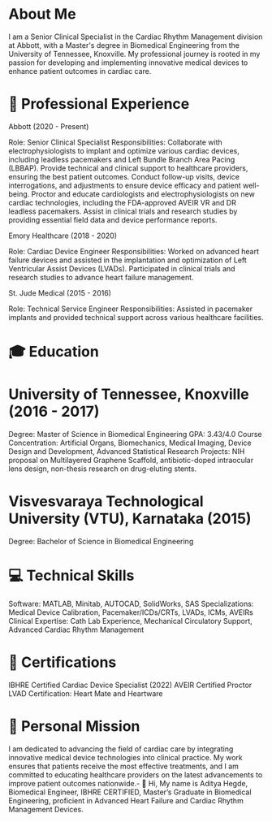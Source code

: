 # About Me

I am a Senior Clinical Specialist in the Cardiac Rhythm Management division at Abbott, with a Master's degree in Biomedical Engineering from the University of Tennessee, Knoxville. My professional journey is rooted in my passion for developing and implementing innovative medical devices to enhance patient outcomes in cardiac care.

# 💼 Professional Experience

Abbott (2020 - Present)

Role: Senior Clinical Specialist
Responsibilities:
Collaborate with electrophysiologists to implant and optimize various cardiac devices, including leadless pacemakers and Left Bundle Branch Area Pacing (LBBAP).
Provide technical and clinical support to healthcare providers, ensuring the best patient outcomes.
Conduct follow-up visits, device interrogations, and adjustments to ensure device efficacy and patient well-being.
Proctor and educate cardiologists and electrophysiologists on new cardiac technologies, including the FDA-approved AVEIR VR and DR leadless pacemakers.
Assist in clinical trials and research studies by providing essential field data and device performance reports.

Emory Healthcare (2018 - 2020)

Role: Cardiac Device Engineer
Responsibilities:
Worked on advanced heart failure devices and assisted in the implantation and optimization of Left Ventricular Assist Devices (LVADs).
Participated in clinical trials and research studies to advance heart failure management.

St. Jude Medical (2015 - 2016)

Role: Technical Service Engineer
Responsibilities:
Assisted in pacemaker implants and provided technical support across various healthcare facilities.

# 🎓 Education

# University of Tennessee, Knoxville (2016 - 2017)

Degree: Master of Science in Biomedical Engineering
GPA: 3.43/4.0
Course Concentration: Artificial Organs, Biomechanics, Medical Imaging, Device Design and Development, Advanced Statistical Research
Projects: NIH proposal on Multilayered Graphene Scaffold, antibiotic-doped intraocular lens design, non-thesis research on drug-eluting stents.

# Visvesvaraya Technological University (VTU), Karnataka (2015)

Degree: Bachelor of Science in Biomedical Engineering

# 💻 Technical Skills

Software: MATLAB, Minitab, AUTOCAD, SolidWorks, SAS
Specializations: Medical Device Calibration, Pacemaker/ICDs/CRTs, LVADs, ICMs, AVEIRs
Clinical Expertise: Cath Lab Experience, Mechanical Circulatory Support, Advanced Cardiac Rhythm Management

# 📜 Certifications

IBHRE Certified Cardiac Device Specialist (2022)
AVEIR Certified Proctor
LVAD Certification: Heart Mate and Heartware

# 🎯 Personal Mission

I am dedicated to advancing the field of cardiac care by integrating innovative medical device technologies into clinical practice. My work ensures that patients receive the most effective treatments, and I am committed to educating healthcare providers on the latest advancements to improve patient outcomes nationwide.- 👋 Hi, My name is Aditya Hegde, Biomedical Engineer, IBHRE CERTIFIED, Master’s Graduate in Biomedical Engineering, proficient in Advanced Heart Failure and Cardiac Rhythm Management Devices. 

<!---
adihegde540/adihegde540 is a ✨ special ✨ repository because its `README.md` (this file) appears on your GitHub profile.
You can click the Preview link to take a look at your changes.
--->
